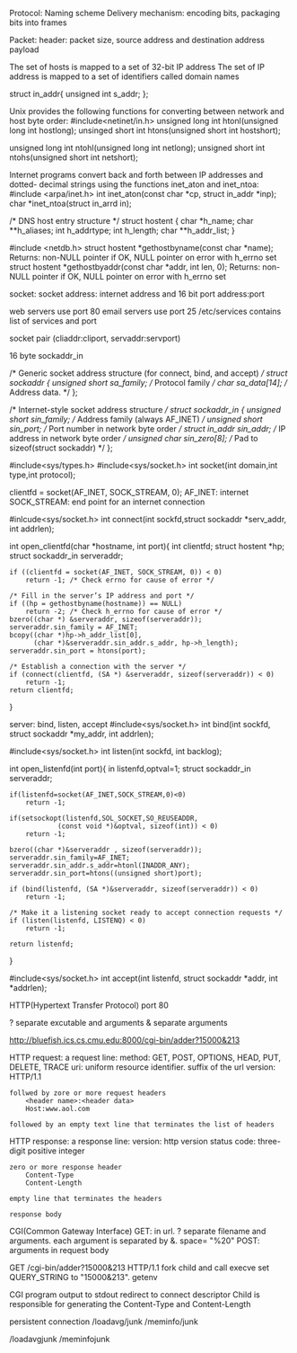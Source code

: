 Protocol:
    Naming scheme
    Delivery mechanism: encoding bits, packaging bits into frames

Packet:
    header: packet size, source address and destination address
    payload


The set of hosts is mapped to a set of 32-bit IP address
The set of IP address is mapped to a set of identifiers called domain names

struct in_addr{
    unsigned int s_addr;
};

Unix provides the following functions for converting
between network and host byte order:
#include<netinet/in.h>
unsigned long int htonl(unsigned long int hostlong);
unsinged short int htons(unsigned short int hostshort);

unsigned long int ntohl(unsigned long int netlong);
unsigned short int ntohs(unsigned short int netshort);


Internet programs convert back and forth between IP addresses
and dotted- decimal strings using the functions inet_aton and inet_ntoa:
#include <arpa/inet.h>
int inet_aton(const char *cp, struct in_addr *inp);
char *inet_ntoa(struct in_arrd in);

/* DNS host entry structure */
struct hostent {
   char   *h_name;
   char   **h_aliases;
   int    h_addrtype;
   int    h_length;
   char   **h_addr_list;
}

#include <netdb.h>
struct hostent *gethostbyname(const char *name);
    Returns: non-NULL pointer if OK, NULL pointer on error with h_errno set
struct hostent *gethostbyaddr(const char *addr, int len, 0);
    Returns: non-NULL pointer if OK, NULL pointer on error with h_errno set

socket: socket address: internet address and 16 bit port
    address:port

web servers use port 80
email servers use port 25
/etc/services contains list of services and port


socket pair (cliaddr:cliport, servaddr:servport)

16 byte sockaddr_in

/* Generic socket address structure (for connect, bind, and accept) */
struct sockaddr {
    unsigned short  sa_family;   /* Protocol family */
    char            sa_data[14]; /* Address data.  */
};

/* Internet-style socket address structure */
struct sockaddr_in  {
    unsigned short  sin_family;  /* Address family (always AF_INET) */
    unsigned short  sin_port;    /* Port number in network byte order */
    struct in_addr  sin_addr;    /* IP address in network byte order */
    unsigned char   sin_zero[8]; /* Pad to sizeof(struct sockaddr) */
};


#include<sys/types.h>
#include<sys/socket.h>
int socket(int domain,int type,int protocol);

clientfd = socket(AF_INET, SOCK_STREAM, 0);
AF_INET: internet
SOCK_STREAM: end point for an internet connection

#inlcude<sys/socket.h>
int connect(int sockfd,struct sockaddr *serv_addr, int addrlen);


int open_clientfd(char *hostname, int port){
    int clientfd;
    struct hostent *hp;
    struct sockaddr_in serveraddr;

    if ((clientfd = socket(AF_INET, SOCK_STREAM, 0)) < 0)
        return -1; /* Check errno for cause of error */

    /* Fill in the server’s IP address and port */
    if ((hp = gethostbyname(hostname)) == NULL)
        return -2; /* Check h_errno for cause of error */
    bzero((char *) &serveraddr, sizeof(serveraddr));
    serveraddr.sin_family = AF_INET;
    bcopy((char *)hp->h_addr_list[0],
          (char *)&serveraddr.sin_addr.s_addr, hp->h_length);
    serveraddr.sin_port = htons(port);

    /* Establish a connection with the server */
    if (connect(clientfd, (SA *) &serveraddr, sizeof(serveraddr)) < 0)
        return -1;
    return clientfd;
}


server: bind, listen, accept
#include<sys/socket.h>
int bind(int sockfd, struct sockaddr *my_addr, int addrlen);

#include<sys/socket.h>
int listen(int sockfd, int backlog);


int open_listenfd(int port){
    in listenfd,optval=1;
    struct sockaddr_in serveraddr;

    if(listenfd=socket(AF_INET,SOCK_STREAM,0)<0)
        return -1;

    if(setsockopt(listenfd,SOL_SOCKET,SO_REUSEADDR,
                (const void *)&optval, sizeof(int)) < 0)
        return -1;

    bzero((char *)&serveraddr , sizeof(serveraddr));
    serveraddr.sin_family=AF_INET;
    serveraddr.sin_addr.s_addr=htonl(INADDR_ANY);
    serveraddr.sin_port=htons((unsigned short)port);

    if (bind(listenfd, (SA *)&serveraddr, sizeof(serveraddr)) < 0)
        return -1;

    /* Make it a listening socket ready to accept connection requests */
    if (listen(listenfd, LISTENQ) < 0)
        return -1;

    return listenfd;
}

#include<sys/socket.h>
int accept(int listenfd, struct sockaddr *addr, int *addrlen);

HTTP(Hypertext Transfer Protocol)
port 80

? separate excutable and arguments
& separate arguments

http://bluefish.ics.cs.cmu.edu:8000/cgi-bin/adder?15000&213

HTTP request:
    a request line: <method> <uri> <version>
        method: GET, POST, OPTIONS, HEAD, PUT, DELETE, TRACE
        uri: uniform resource identifier. suffix of the url
        version: HTTP/1.1

    follwed by zore or more request headers
        <header name>:<header data>
        Host:www.aol.com

    followed by an empty text line that terminates the list of headers

HTTP response:
    a response line: <version> <status code> <status message>
        version: http version
        status code: three-digit positive integer

    zero or more response header
        Content-Type
        Content-Length

    empty line that terminates the headers

    response body

CGI(Common Gateway Interface)
    GET: in url. ? separate filename and arguments. each argument is separated by &. space= "%20"
    POST: arguments in request body

GET /cgi-bin/adder?15000&213 HTTP/1.1
    fork child and call execve
    set QUERY_STRING to "15000&213". getenv

CGI program output to stdout
redirect to connect descriptor
Child is responsible for generating the Content-Type and Content-Length


persistent connection
/loadavg/junk
/meminfo/junk

/loadavgjunk
/meminfojunk